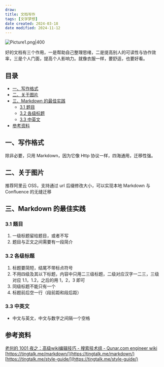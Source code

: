 ```yaml
---
draw:
title: 文档写作
tags: [文学梦想]
date created: 2024-03-18
date modified: 2024-11-12
---
```


![Picture1.png|400](https://imagehosting4picgo.oss-cn-beijing.aliyuncs.com/imagehosting/fix-dir%2Fliuyishou%2Ftmp%2F2024%2F04%2F07%2F19-09-41-c5c9790e609c11a6f1d9960df2948471-Picture1-7b267a.png?x-oss-process=image/resize,l_400)

好的文档有三个作用，一是帮助自己整理思绪，二是提高别人的可读性与协作效率，三是个人门面，提高个人影响力。就像衣服一样，要舒适，也要好看。

<!-- more -->

## 目录

- [一、写作格式](https://liugongzi.org/#%E4%B8%80%E3%80%81%E5%86%99%E4%BD%9C%E6%A0%BC%E5%BC%8F)
- [二、关于图片](https://liugongzi.org/#%E4%BA%8C%E3%80%81%E5%85%B3%E4%BA%8E%E5%9B%BE%E7%89%87)
- [三、Markdown 的最佳实践](https://liugongzi.org/#%E4%B8%89%E3%80%81Markdown%20%E7%9A%84%E6%9C%80%E4%BD%B3%E5%AE%9E%E8%B7%B5)
    - [3.1 题目](https://liugongzi.org/#3.1%20%E9%A2%98%E7%9B%AE)
    - [3.2 各级标题](https://liugongzi.org/#3.2%20%E5%90%84%E7%BA%A7%E6%A0%87%E9%A2%98)
    - [3.3 中英文](https://liugongzi.org/#3.3%20%E4%B8%AD%E8%8B%B1%E6%96%87)
- [参考资料](https://liugongzi.org/#%E5%8F%82%E8%80%83%E8%B5%84%E6%96%99)

## 一、写作格式

除非必要，只用 Markdown，因为它像 Http 协议一样，四海通用，迁移性强。

## 二、关于图片

推荐阿里云 OSS，支持通过 url 后缀修改大小，可以实现本地 Markdown 与 Confluence 的无缝迁移

## 三、Markdown 的最佳实践

### 3.1 题目

1. 一级标题留给题目，或者不写
2. 题目与正文之间需要有一段简介

### 3.2 各级标题

1. 标题要简短，结尾不带标点符号
2. 不用四级及其以下标题，内容中只用二三级标题，二级对应汉字一二三，三级对应 1.1，1.2，之后的用 1，2，3 即可
3. 同级标题不能只有一个
4. 标题前后空一行（段前距和段后距）

### 3.3 中英文

- 中文与英文，中文与数字之间隔一个空格

## 参考资料

[老何的 1001 夜之：高级wiki编辑技巧 - 搜索技术组 - Qunar.com engineer wiki](https://wiki.corp.qunar.com/pages/viewpage.action?pageId=18154117)  
[https://tingtalk.me/markdown/](https://tingtalk.me/markdown/)  
[https://tingtalk.me/style-guide/](https://tingtalk.me/style-guide/)
